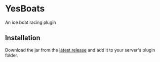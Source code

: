 # YesBoats
An ice boat racing plugin

## Installation
Download the jar from the [latest release](https://github.com/LearnerCouncil/YesBoats/releases/latest) and add it to your server's plugin folder.


